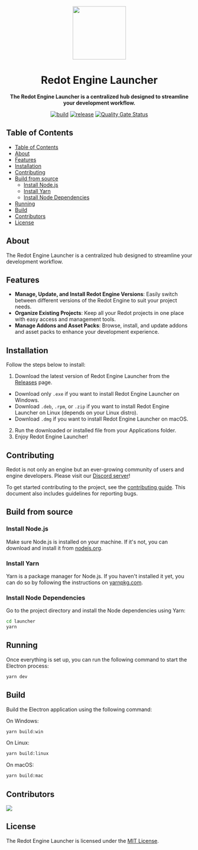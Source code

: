 <br>

<div align="center">

[<img src="./resources/icon.png" width="144"/>](https://www.redotengine.org/)

  <h1 align="center">Redot Engine Launcher</h1>

  <p align="center">
    <strong>The Redot Engine Launcher is a centralized hub designed to streamline your development workflow.</strong>
  </p>

[![build](https://img.shields.io/github/actions/workflow/status/Redot-Experimental/launcher/build.yml)](https://github.com/hydralauncher/hydra/actions)
[![release](https://img.shields.io/github/package-json/v/Redot-Experimental/launcher)](https://github.com/hydralauncher/hydra/releases)
[![Quality Gate Status](https://sonarcloud.io/api/project_badges/measure?project=Redot-Experimental_launcher&metric=alert_status)](https://sonarcloud.io/summary/new_code?id=Redot-Experimental_launcher)

</div>

## Table of Contents

- [Table of Contents](#table-of-contents)
- [About](#about)
- [Features](#features)
- [Installation](#installation)
- [Contributing](#-contributing)
- [Build from source](#build-from-source)
  - [Install Node.js](#install-nodejs)
  - [Install Yarn](#install-yarn)
  - [Install Node Dependencies](#install-node-dependencies)
- [Running](#running)
- [Build](#build)
- [Contributors](#contributors)
- [License](#license)

## About

The Redot Engine Launcher is a centralized hub designed to streamline your development workflow.
<br>

## Features

- **Manage, Update, and Install Redot Engine Versions**: Easily switch between different versions of the Redot Engine to suit your project needs.
- **Organize Existing Projects**: Keep all your Redot projects in one place with easy access and management tools.
- **Manage Addons and Asset Packs**: Browse, install, and update addons and asset packs to enhance your development experience.

## Installation

Follow the steps below to install:

1. Download the latest version of Redot Engine Launcher from the [Releases](https://github.com/Redot-Experimental/launcher/releases/latest) page.
  - Download only `.exe` if you want to install Redot Engine Launcher on Windows.
  - Download `.deb`, `.rpm`, or `.zip` if you want to install Redot Engine Launcher on Linux (depends on your Linux distro).
  - Download `.dmg` if you want to install Redot Engine Launcher on macOS.
2. Run the downloaded or installed file from your Applications folder.
3. Enjoy Redot Engine Launcher!

## <a name="contributing"> Contributing
Redot is not only an engine but an ever-growing community of users and engine
developers. Please visit our [Discord server](https://discord.gg/redot)!

To get started contributing to the project, see the [contributing guide](CONTRIBUTING.md).
This document also includes guidelines for reporting bugs.

## Build from source

### Install Node.js

Make sure Node.js is installed on your machine. If it's not, you can download and install it from [nodejs.org](https://nodejs.org/).

### Install Yarn

Yarn is a package manager for Node.js. If you haven't installed it yet, you can do so by following the instructions on [yarnpkg.com](https://classic.yarnpkg.com/lang/en/docs/install/).

### Install Node Dependencies

Go to the project directory and install the Node dependencies using Yarn:

```bash
cd launcher
yarn
```

## Running

Once everything is set up, you can run the following command to start the Electron process:

```bash
yarn dev
```

## Build

Build the Electron application using the following command:

On Windows:

```bash
yarn build:win
```

On Linux:

```bash
yarn build:linux
```

On macOS:

```bash
yarn build:mac
```

## Contributors

<a href="https://github.com/Redot-Experimental/launcher/graphs/contributors">
  <img src="https://contrib.rocks/image?repo=Redot-Experimental/launcher" />
</a>

## License

The Redot Engine Launcher is licensed under the [MIT License](LICENSE).
